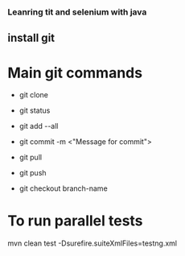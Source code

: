
### Leanring tit and selenium with java

## install git

# Main git commands

- git clone <url of the repo>

- git status

- git add --all

- git commit -m <"Message for commit">

- git pull

- git push

- git checkout branch-name


# To run parallel tests

mvn clean test -Dsurefire.suiteXmlFiles=testng.xml
